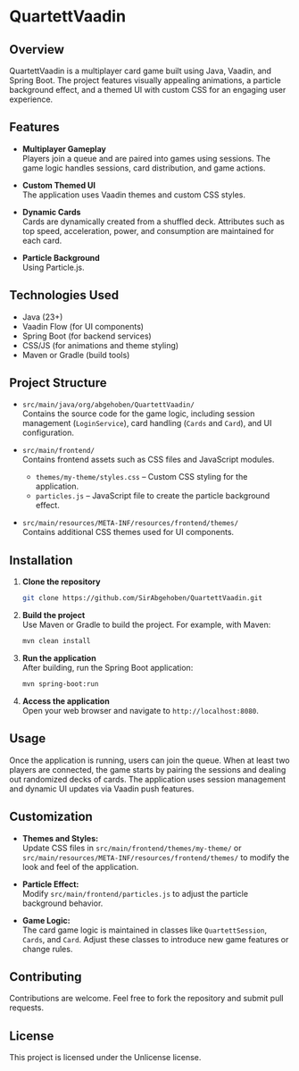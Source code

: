 # QuartettVaadin

## Overview

QuartettVaadin is a multiplayer card game built using Java, Vaadin, and Spring Boot. The project features visually appealing animations, a particle background effect, and a themed UI with custom CSS for an engaging user experience.

## Features

- **Multiplayer Gameplay**  
  Players join a queue and are paired into games using sessions. The game logic handles sessions, card distribution, and game actions.

- **Custom Themed UI**  
  The application uses Vaadin themes and custom CSS styles.

- **Dynamic Cards**  
  Cards are dynamically created from a shuffled deck. Attributes such as top speed, acceleration, power, and consumption are maintained for each card.

- **Particle Background**  
  Using Particle.js.

## Technologies Used

- Java (23+)
- Vaadin Flow (for UI components)
- Spring Boot (for backend services)
- CSS/JS (for animations and theme styling)
- Maven or Gradle (build tools)

## Project Structure

- `src/main/java/org/abgehoben/QuartettVaadin/`  
  Contains the source code for the game logic, including session management (`LoginService`), card handling (`Cards` and `Card`), and UI configuration.

- `src/main/frontend/`  
  Contains frontend assets such as CSS files and JavaScript modules.
    - `themes/my-theme/styles.css` – Custom CSS styling for the application.
    - `particles.js` – JavaScript file to create the particle background effect.

- `src/main/resources/META-INF/resources/frontend/themes/`  
  Contains additional CSS themes used for UI components.

## Installation

1. **Clone the repository**
   ```bash
   git clone https://github.com/SirAbgehoben/QuartettVaadin.git
   ```

2. **Build the project**  
   Use Maven or Gradle to build the project. For example, with Maven:
   ```bash
   mvn clean install
   ```

3. **Run the application**  
   After building, run the Spring Boot application:
   ```bash
   mvn spring-boot:run
   ```

4. **Access the application**  
   Open your web browser and navigate to `http://localhost:8080`.

## Usage

Once the application is running, users can join the queue. When at least two players are connected, the game starts by pairing the sessions and dealing out randomized decks of cards. The application uses session management and dynamic UI updates via Vaadin push features.

## Customization

- **Themes and Styles:**  
  Update CSS files in `src/main/frontend/themes/my-theme/` or `src/main/resources/META-INF/resources/frontend/themes/` to modify the look and feel of the application.

- **Particle Effect:**  
  Modify `src/main/frontend/particles.js` to adjust the particle background behavior.

- **Game Logic:**  
  The card game logic is maintained in classes like `QuartettSession`, `Cards`, and `Card`. Adjust these classes to introduce new game features or change rules.

## Contributing

Contributions are welcome. Feel free to fork the repository and submit pull requests.

## License

This project is licensed under the  Unlicense license.
